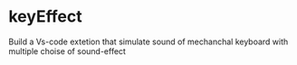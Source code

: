 # keyEffect
Build a Vs-code extetion that simulate sound of mechanchal keyboard with multiple choise of sound-effect
